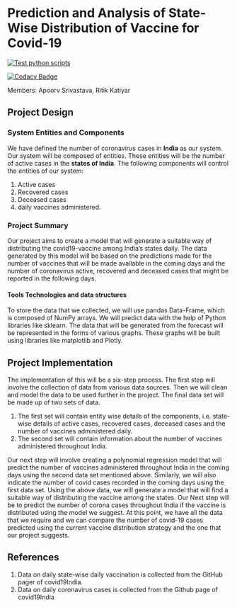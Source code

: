 # Prediction and Analysis of State-Wise Distribution of Vaccine for Covid-19

[![Test python scripts](https://github.com/MaskedCarrot/vaccine-model/actions/workflows/test_scripts.yml/badge.svg)](https://github.com/MaskedCarrot/vaccine-model/actions/workflows/test_scripts.yml)

[![Codacy Badge](https://app.codacy.com/project/badge/Grade/0f424492fa4e45c6ba5a2042c840c823)](https://www.codacy.com/gh/MaskedCarrot/vaccine-model/dashboard?utm_source=github.com&amp;utm_medium=referral&amp;utm_content=MaskedCarrot/vaccine-model&amp;utm_campaign=Badge_Grade)

Members: Apoorv Srivastava, Ritik Katiyar

## Project Design

### System Entities and Components

We have defined the number of coronavirus cases in **India** as our system. Our system
will be composed of entities. These entities will be the number of active cases in the **states of
India**. The following components will control the entities of our system:

1. Active cases
2. Recovered cases
3. Deceased cases
4. daily vaccines administered.

### Project Summary

Our project aims to create a model that will generate a suitable way of distributing the
covid19-vaccine among India’s states daily. The data generated by this model will be based
on the predictions made for the number of vaccines that will be made available in the coming
days and the number of coronavirus active, recovered and deceased cases that might be
reported in the following days.

#### Tools Technologies and data structures

To store the data that we collected, we will use pandas Data-Frame, which is
composed of NumPy arrays. We will predict data with the help of Python libraries like
sklearn. The data that will be generated from the forecast will be represented in the forms of
various graphs. These graphs will be built using libraries like matplotlib and Plotly.

## Project Implementation

The implementation of this will be a six-step process. The first step will involve the
collection of data from various data sources. Then we will clean and model the data to be
used further in the project. The final data set will be made up of two sets of data.

1. The first set will contain entity wise details of the components, i.e. state-wise details
    of active cases, recovered cases, deceased cases and the number of vaccines
    administered daily.
2. The second set will contain information about the number of vaccines administered
    throughout India.

Our next step will involve creating a polynomial regression model that will predict the
number of vaccines administered throughout India in the coming days using the second
data set mentioned above. Similarly, we will also indicate the number of covid cases recorded
in the coming days using the first data set.
Using the above data, we will generate a model that will find a suitable way of distributing
the vaccine among the states.
Our Next step will be to predict the number of corona cases throughout India if the vaccine is
distributed using the model we suggest. At this point, we have all the data that we require and
we can compare the number of covid-19 cases predicted using the current vaccine
distribution strategy and the one that our project suggests.

## References

1. Data on daily state-wise daily vaccination is collected from the GitHub pager of
    covid19India.
2. Data on daily coronavirus cases is collected from the Github page of covid19India
